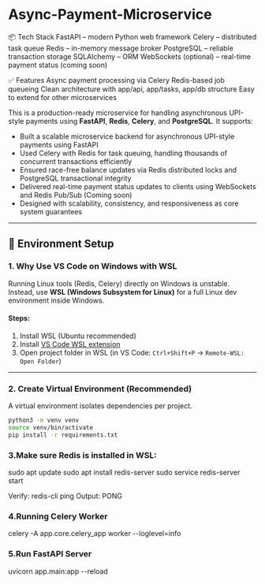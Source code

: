 # Async-Payment-Microservice

📦 Tech Stack
FastAPI – modern Python web framework
Celery – distributed task queue
Redis – in-memory message broker
PostgreSQL – reliable transaction storage
SQLAlchemy – ORM
WebSockets (optional) – real-time payment status (coming soon)

✅ Features
Async payment processing via Celery
Redis-based job queueing
Clean architecture with app/api, app/tasks, app/db structure
Easy to extend for other microservices

This is a production-ready microservice for handling asynchronous UPI-style payments using **FastAPI**, **Redis**, **Celery**, and **PostgreSQL**.
It supports:
- Built a scalable microservice backend for asynchronous UPI-style payments using FastAPI
- Used Celery with Redis for task queuing, handling thousands of concurrent transactions efficiently
- Ensured race-free balance updates via Redis distributed locks and PostgreSQL transactional integrity
- Delivered real-time payment status updates to clients using WebSockets and Redis Pub/Sub (Coming soon)
- Designed with scalability, consistency, and responsiveness as core system guarantees

---

## 🔧 Environment Setup

### 1. Why Use VS Code on Windows with WSL

Running Linux tools (Redis, Celery) directly on Windows is unstable.  
Instead, use **WSL (Windows Subsystem for Linux)** for a full Linux dev environment inside Windows.

#### Steps:
1. Install WSL (Ubuntu recommended)
2. Install [VS Code WSL extension](https://marketplace.visualstudio.com/items?itemName=ms-vscode-remote.remote-wsl)
3. Open project folder in WSL (in VS Code: `Ctrl+Shift+P` → `Remote-WSL: Open Folder`)

---

### 2. Create Virtual Environment (Recommended)

A virtual environment isolates dependencies per project.

```bash
python3 -m venv venv
source venv/bin/activate
pip install -r requirements.txt
```

### 3.Make sure Redis is installed in WSL: 

sudo apt update
sudo apt install redis-server
sudo service redis-server start

Verify:
redis-cli ping
Output: PONG

### 4.Running Celery Worker
celery -A app.core.celery_app worker --loglevel=info

### 5.Run FastAPI Server
uvicorn app.main:app --reload


